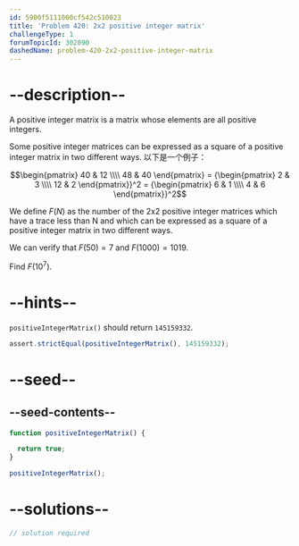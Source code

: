 ```yaml
---
id: 5900f5111000cf542c510023
title: 'Problem 420: 2x2 positive integer matrix'
challengeType: 1
forumTopicId: 302090
dashedName: problem-420-2x2-positive-integer-matrix
---
```


# --description--

A positive integer matrix is a matrix whose elements are all positive integers.

Some positive integer matrices can be expressed as a square of a positive integer matrix in two different ways. 以下是一个例子：

$$\begin{pmatrix}   40 & 12 \\\\
  48 & 40 \end{pmatrix} =
{\begin{pmatrix}
  2 & 3 \\\\
 12 & 2 \end{pmatrix}}^2 =
{\begin{pmatrix}
  6 & 1 \\\\
  4 & 6 \end{pmatrix}}^2$$

We define $F(N)$ as the number of the 2x2 positive integer matrices which have a trace less than N and which can be expressed as a square of a positive integer matrix in two different ways.

We can verify that $F(50) = 7$ and $F(1000) = 1019$.

Find $F({10}^7)$.

# --hints--

`positiveIntegerMatrix()` should return `145159332`.

```js
assert.strictEqual(positiveIntegerMatrix(), 145159332);
```

# --seed--

## --seed-contents--

```js
function positiveIntegerMatrix() {

  return true;
}

positiveIntegerMatrix();
```

# --solutions--

```js
// solution required
```

